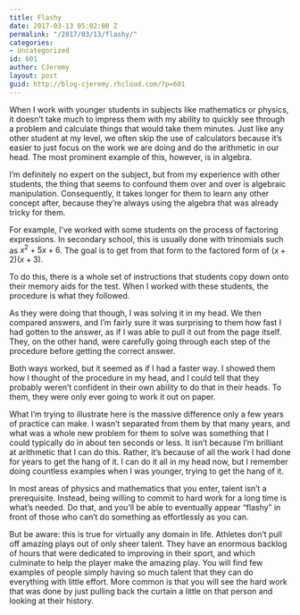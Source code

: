 ```yaml
---
title: Flashy
date: 2017-03-13 05:02:00 Z
permalink: "/2017/03/13/flashy/"
categories:
- Uncategorized
id: 601
author: CJeremy
layout: post
guid: http://blog-cjeremy.rhcloud.com/?p=601
---
```


When I work with younger students in subjects like mathematics or physics, it doesn&#8217;t take much to impress them with my ability to quickly see through a problem and calculate things that would take them minutes. Just like any other student at my level, we often skip the use of calculators because it&#8217;s easier to just focus on the work we are doing and do the arithmetic in our head. The most prominent example of this, however, is in algebra.

I&#8217;m definitely no expert on the subject, but from my experience with other students, the thing that seems to confound them over and over is algebraic manipulation. Consequently, it takes longer for them to learn any other concept after, because they&#8217;re always using the algebra that was already tricky for them.

For example, I&#8217;ve worked with some students on the process of factoring expressions. In secondary school, this is usually done with trinomials such as $x^2+5x+6$. The goal is to get from that form to the factored form of $(x + 2)(x + 3)$.

To do this, there is a whole set of instructions that students copy down onto their memory aids for the test. When I worked with these students, the procedure is what they followed.

As they were doing that though, I was solving it in my head. We then compared answers, and I&#8217;m fairly sure it was surprising to them how fast I had gotten to the answer, as if I was able to pull it out from the page itself. They, on the other hand, were carefully going through each step of the procedure before getting the correct answer.

Both ways worked, but it seemed as if I had a faster way. I showed them how I thought of the procedure in my head, and I could tell that they probably weren&#8217;t confident in their own ability to do that in their heads. To them, they were only ever going to work it out on paper.

What I&#8217;m trying to illustrate here is the massive difference only a few years of practice can make. I wasn&#8217;t separated from them by that many years, and what was a whole new problem for them to solve was something that I could typically do in about ten seconds or less. It isn&#8217;t because I&#8217;m brilliant at arithmetic that I can do this. Rather, it&#8217;s because of all the work I had done for years to get the hang of it. I can do it all in my head now, but I remember doing countless examples when I was younger, trying to get the hang of it.

In most areas of physics and mathematics that you enter, talent isn&#8217;t a prerequisite. Instead, being willing to commit to hard work for a long time is what&#8217;s needed. Do that, and you&#8217;ll be able to eventually appear &#8220;flashy&#8221; in front of those who can&#8217;t do something as effortlessly as you can.

But be aware: this is true for virtually any domain in life. Athletes don&#8217;t pull off amazing plays out of only sheer talent. They have an enormous backlog of hours that were dedicated to improving in their sport, and which culminate to help the player make the amazing play. You will find few examples of people simply having so much talent that they can do everything with little effort. More common is that you will see the hard work that was done by just pulling back the curtain a little on that person and looking at their history.